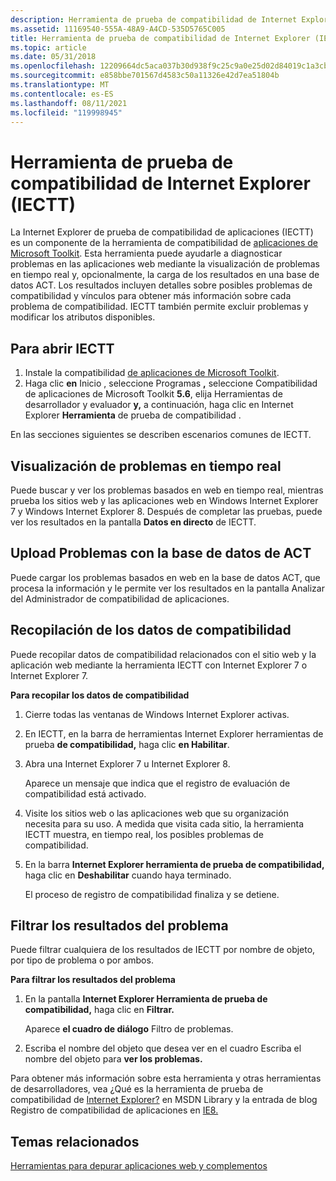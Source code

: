 ```yaml
---
description: Herramienta de prueba de compatibilidad de Internet Explorer (IECTT)
ms.assetid: 11169540-555A-48A9-A4CD-535D5765C005
title: Herramienta de prueba de compatibilidad de Internet Explorer (IECTT)
ms.topic: article
ms.date: 05/31/2018
ms.openlocfilehash: 12209664dc5aca037b30d938f9c25c9a0e25d02d84019c1a3cb43056a3af06df
ms.sourcegitcommit: e858bbe701567d4583c50a11326e42d7ea51804b
ms.translationtype: MT
ms.contentlocale: es-ES
ms.lasthandoff: 08/11/2021
ms.locfileid: "119998945"
---
```

# <a name="internet-explorer-compatibility-test-tool-iectt"></a>Herramienta de prueba de compatibilidad de Internet Explorer (IECTT)

La Internet Explorer de prueba de compatibilidad de aplicaciones (IECTT) es un componente de la herramienta de compatibilidad de [aplicaciones de Microsoft Toolkit](/windows-hardware/get-started/adk-install). Esta herramienta puede ayudarle a diagnosticar problemas en las aplicaciones web mediante la visualización de problemas en tiempo real y, opcionalmente, la carga de los resultados en una base de datos ACT. Los resultados incluyen detalles sobre posibles problemas de compatibilidad y vínculos para obtener más información sobre cada problema de compatibilidad. IECTT también permite excluir problemas y modificar los atributos disponibles.

## <a name="to-open-iectt"></a>Para abrir IECTT

1.  Instale la compatibilidad [de aplicaciones de Microsoft Toolkit](/windows-hardware/get-started/adk-install).
2.  Haga clic **en** Inicio , seleccione Programas **,** seleccione Compatibilidad de aplicaciones de Microsoft Toolkit **5.6**, elija Herramientas de desarrollador y evaluador **y,** a continuación, haga clic en Internet Explorer **Herramienta** de prueba de compatibilidad .

En las secciones siguientes se describen escenarios comunes de IECTT.

## <a name="view-issues-in-real-time"></a>Visualización de problemas en tiempo real

Puede buscar y ver los problemas basados en web en tiempo real, mientras prueba los sitios web y las aplicaciones web en Windows Internet Explorer 7 y Windows Internet Explorer 8. Después de completar las pruebas, puede ver los resultados en la pantalla **Datos en directo** de IECTT.

## <a name="upload-issues-to-your-act-database"></a>Upload Problemas con la base de datos de ACT

Puede cargar los problemas basados en web en la base de datos ACT, que procesa la información y le permite ver los resultados en la pantalla Analizar del Administrador de compatibilidad de aplicaciones. 

## <a name="collect-your-compatibility-data"></a>Recopilación de los datos de compatibilidad

Puede recopilar datos de compatibilidad relacionados con el sitio web y la aplicación web mediante la herramienta IECTT con Internet Explorer 7 o Internet Explorer 7.

**Para recopilar los datos de compatibilidad**

1.  Cierre todas las ventanas de Windows Internet Explorer activas.
2.  En IECTT, en la barra de herramientas Internet Explorer herramientas de prueba **de compatibilidad,** haga clic **en Habilitar**.
3.  Abra una Internet Explorer 7 u Internet Explorer 8.

    Aparece un mensaje que indica que el registro de evaluación de compatibilidad está activado.

4.  Visite los sitios web o las aplicaciones web que su organización necesita para su uso. A medida que visita cada sitio, la herramienta IECTT muestra, en tiempo real, los posibles problemas de compatibilidad.
5.  En la barra **Internet Explorer herramienta de prueba de compatibilidad,** haga clic en **Deshabilitar** cuando haya terminado.

    El proceso de registro de compatibilidad finaliza y se detiene.

## <a name="filter-your-issue-results"></a>Filtrar los resultados del problema

Puede filtrar cualquiera de los resultados de IECTT por nombre de objeto, por tipo de problema o por ambos.

**Para filtrar los resultados del problema**

1.  En la pantalla **Internet Explorer Herramienta de prueba de compatibilidad,** haga clic en **Filtrar.**

    Aparece **el cuadro de diálogo** Filtro de problemas.

2.  Escriba el nombre del objeto que desea ver en el cuadro Escriba el nombre del objeto para **ver los problemas.**

Para obtener más información sobre esta herramienta y otras herramientas de desarrolladores, vea ¿Qué es la herramienta de prueba de compatibilidad de [Internet Explorer?](/previous-versions/windows/it-pro/windows-7/cc721989(v=ws.10)) en MSDN Library y la entrada de blog Registro de compatibilidad de aplicaciones en [IE8.](/archive/blogs/ie/application-compatibility-logging-in-ie8)

## <a name="related-topics"></a>Temas relacionados

<dl> <dt>

[Herramientas para depurar aplicaciones web y complementos](tools-for-debugging-web-applications-and-add-ons.md)
</dt> </dl>

 

 
